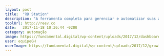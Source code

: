 ```yaml
---
layout: post
title:  "RD Station"
description: "A ferramenta completa para gerenciar e automatizar suas ações de Marketing Digital."
toolUrl: http://reev.co
date:   2017-11-18 10:36:44 -0200
category: automação
image: https://fundamental.digital/wp-content/uploads/2017/12/dashboard-rd-station.gif
user: equipeGH
userImage: https://fundamental.digital/wp-content/uploads/2017/12/growth-4.png
---
```

